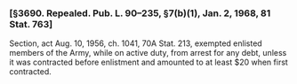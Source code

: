 ### [§3690. Repealed. Pub. L. 90–235, §7(b)(1), Jan. 2, 1968, 81 Stat. 763] ###

Section, act Aug. 10, 1956, ch. 1041, 70A Stat. 213, exempted enlisted members of the Army, while on active duty, from arrest for any debt, unless it was contracted before enlistment and amounted to at least $20 when first contracted.
